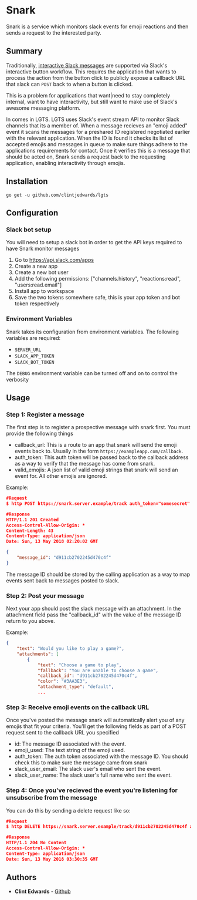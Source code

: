 # Snark

Snark is a service which monitors slack events for emoji reactions and then sends a request to the interested party.

## Summary

Traditionally, [interactive Slack messages](https://api.slack.com/docs/message-buttons) are supported via Slack's interactive button workflow. This requires the application that wants to process the action from the button click to publicly expose a callback URL that slack can `POST` back to when a button is clicked.

This is a problem for applications that want|need to stay completely internal, want to have interactivity, but still want to make use of Slack's awesome messaging platform.

In comes in LGTS. LGTS uses Slack's event stream API to monitor Slack channels that its a member of. When a message recieves an "emoji added" event it scans the messages for a preshared ID registered negotiated earlier with the relevant application. When the ID is found it checks its list of accepted emojis and messages in queue to make sure things adhere to the applications requirements for contact. Once it verifies this is a message that should be acted on, Snark sends a request back to the requesting application, enabling interactivity through emojis.

## Installation

```
go get -u github.com/clintjedwards/lgts
```

## Configuration

### Slack bot setup

You will need to setup a slack bot in order to get the API keys required to have Snark monitor messages

1.  Go to https://api.slack.com/apps
2.  Create a new app
3.  Create a new bot user
4.  Add the following permissions: ["channels.history", "reactions:read", "users:read.email"]
5.  Install app to workspace
6.  Save the two tokens somewhere safe, this is your app token and bot token respectively

### Environment Variables

Snark takes its configuration from environment variables. The following variables are required:

* `SERVER_URL`
* `SLACK_APP_TOKEN`
* `SLACK_BOT_TOKEN`

The `DEBUG` environment variable can be turned off and on to control the verbosity

## Usage

### **Step 1:** Register a message

The first step is to register a prospective message with snark first. You must provide the following things

* callback_url: This is a route to an app that snark will send the emoji events back to. Usually in the form
  `https://exampleapp.com/callback`.
* auth_token: This auth token will be passed back to the callback address as a way to verify that the message has
  come from snark.
* valid_emojis: A json list of valid emoji strings that snark will send an event for. All other emojis are ignored.

Example:

```json
#Request
$ http POST https://snark.server.example/track auth_token="somesecret" callback_url="myapp.example/callback" valid_emojis:='["lgts", "wut"]'

#Response
HTTP/1.1 201 Created
Access-Control-Allow-Origin: *
Content-Length: 43
Content-Type: application/json
Date: Sun, 13 May 2018 02:20:02 GMT

{
    "message_id": "d911cb2702245d470c4f"
}
```

The message ID should be stored by the calling application as a way to map events sent back to messages posted to slack.

### **Step 2:** Post your message

Next your app should post the slack message with an attachment. In the attachment field pass the "callback_id" with the value of the message ID return to you above.

Example:

```json
{
    "text": "Would you like to play a game?",
    "attachments": [
        {
            "text": "Choose a game to play",
            "fallback": "You are unable to choose a game",
            "callback_id": "d911cb2702245d470c4f",
            "color": "#3AA3E3",
            "attachment_type": "default",
            ...
```

### **Step 3:** Receive emoji events on the callback URL

Once you've posted the message snark will automatically alert you of any emojis that fit your criteria. You'll get the
following fields as part of a POST request sent to the callback URL you specified

* id: The message ID associated with the event.
* emoji_used: The text string of the emoji used.
* auth_token: The auth token associated with the message ID. You should check this to make sure the message came from snark
* slack_user_email: The slack user's email who sent the event.
* slack_user_name: The slack user's full name who sent the event.

### **Step 4:** Once you've recieved the event you're listening for unsubscribe from the message

You can do this by sending a delete request like so:

```json
#Request
$ http DELETE https://snark.server.example/track/d911cb2702245d470c4f auth_token="somesecret"

#Response
HTTP/1.1 204 No Content
Access-Control-Allow-Origin: *
Content-Type: application/json
Date: Sun, 13 May 2018 03:30:35 GMT
```

## Authors

* **Clint Edwards** - [Github](https://github.com/clintjedwards)
